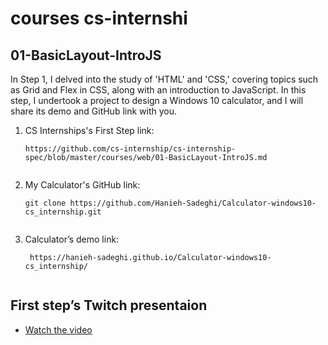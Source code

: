 <h1>courses cs-internshi </h1>

<h2>01-BasicLayout-IntroJS </h2>
    <p>In Step 1, I delved into the study of 'HTML' and 'CSS,' covering topics such as Grid and Flex in CSS, along with an introduction to JavaScript. In this step, I undertook a project to design a Windows 10 calculator, and I will share its demo and GitHub link with you.</p>
<ol>
      <li>
        <p>CS Internships's First Step link:</p>
        <pre><code>https://github.com/cs-internship/cs-internship-spec/blob/master/courses/web/01-BasicLayout-IntroJS.md
  </code></pre>
      </li>
      <li>
        <p>My Calculator's GitHub link:</p>
        <pre><code>git clone https://github.com/Hanieh-Sadeghi/Calculator-windows10-cs_internship.git
  </code></pre>
      </li>
      <li>
        <p>Calculator’s demo link:</p>
        <pre><code> https://hanieh-sadeghi.github.io/Calculator-windows10-cs_internship/
  </code></pre>
      
</li>
    </ol>
    <h2>First step’s Twitch presentaion</h2>
    <ul>
      <li>
        <a href=" Basic Layout - Introduction to JS" target="_new"
          >Watch the video</a
        >
      </li>
    </ul>
